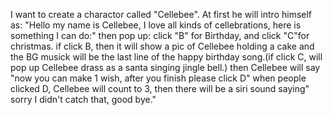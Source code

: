 I want to create a charactor called "Cellebee". At first he will intro himself as: "Hello my name is Cellebee, I love all kinds of cellebrations, here is something I can do:" then pop up: click "B" for Birthday, and click "C"for christmas.
if click B, then it will show a pic of Cellebee holding a cake and the BG musick will be the last line of the happy birthday song.(if click C, will pop up Cellebee drass as a santa singing jingle bell.) 
then Cellebee will say "now you can make 1 wish, after you finish please click D" 
when people clicked D, Cellebee will count to 3, then there will be a siri sound saying" sorry I didn't catch that, good bye." 
